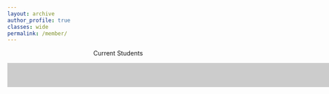 ```yaml
---
layout: archive
author_profile: true
classes: wide
permalink: /member/
---
```


<p style="text-align:center">Current Students</p>
<div class="btn">
   <ul>
     <li>商品</li>
     <li>价格</li>
     <li>采购量</li>
     <li>总额</li>
   </ul>
</div>
<style>
 .btn {width:1000px; height:45px; background:#fff;}
 .btn ul {width:1000px;height:45px;padding:5px; background:#ccc; line-height:45px;}
 .btn ul li {float:left; width:2255px; line-height:45px;list-style-type:none; text-align:center;border-right:1px #fff solid;}
</style>
